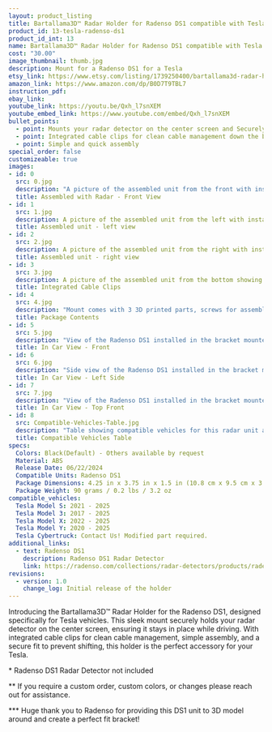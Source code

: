 ```yaml
---
layout: product_listing
title: Bartallama3D™ Radar Holder for Radenso DS1 compatible with Tesla Vehicles
product_id: 13-tesla-radenso-ds1
product_id_int: 13
name: Bartallama3D™ Radar Holder for Radenso DS1 compatible with Tesla Vehicles
cost: "30.00"
image_thumbnail: thumb.jpg
description: Mount for a Radenso DS1 for a Tesla
etsy_link: https://www.etsy.com/listing/1739250400/bartallama3d-radar-holder-for-radenso
amazon_link: https://www.amazon.com/dp/B0D7T9TBL7
instruction_pdf: 
ebay_link: 
youtube_link: https://youtu.be/Qxh_l7snXEM
youtube_embed_link: https://www.youtube.com/embed/Qxh_l7snXEM
bullet_points:
  - point: Mounts your radar detector on the center screen and Securely holds the radar detector
  - point: Integrated cable clips for clean cable management down the back of your screen
  - point: Simple and quick assembly
special_order: false
customizeable: true
images:
- id: 0
  src: 0.jpg
  description: "A picture of the assembled unit from the front with installed Radenso DS1 unit"
  title: Assembled with Radar - Front View
- id: 1
  src: 1.jpg
  description: A picture of the assembled unit from the left with installed Radenso DS1 unit
  title: Assembled unit - left view
- id: 2
  src: 2.jpg
  description: A picture of the assembled unit from the right with installed Radenso DS1 unit
  title: Assembled unit - right view
- id: 3
  src: 3.jpg
  description: A picture of the assembled unit from the bottom showing the integrated cable clips
  title: Integrated Cable Clips
- id: 4
  src: 4.jpg
  description: "Mount comes with 3 3D printed parts, screws for assembly, 2 hex wrenches and an alcohol cleaning pad"
  title: Package Contents
- id: 5
  src: 5.jpg
  description: "View of the Radenso DS1 installed in the bracket mounted in a Tesla"
  title: In Car View - Front
- id: 6
  src: 6.jpg
  description: "Side view of the Radenso DS1 installed in the bracket mounted in a Tesla"
  title: In Car View - Left Side
- id: 7
  src: 7.jpg
  description: "View of the Radenso DS1 installed in the bracket mounted in a Tesla"
  title: In Car View - Top Front
- id: 8
  src: Compatible-Vehicles-Table.jpg
  description: "Table showing compatible vehicles for this radar unit and platform combination"
  title: Compatible Vehicles Table
specs:
  Colors: Black(Default) - Others available by request 
  Material: ABS
  Release Date: 06/22/2024
  Compatible Units: Radenso DS1
  Package Dimensions: 4.25 in x 3.75 in x 1.5 in (10.8 cm x 9.5 cm x 3.8cm) [HxWxD]
  Package Weight: 90 grams / 0.2 lbs / 3.2 oz
compatible_vehicles:
  Tesla Model S: 2021 - 2025
  Tesla Model 3: 2017 - 2025
  Tesla Model X: 2022 - 2025
  Tesla Model Y: 2020 - 2025
  Tesla Cybertruck: Contact Us! Modified part required.
additional_links:
  - text: Radenso DS1
    description: Radenso DS1 Radar Detector
    link: https://radenso.com/collections/radar-detectors/products/radenso-ds1
revisions:
  - version: 1.0
    change_log: Initial release of the holder
---
```


Introducing the Bartallama3D™ Radar Holder for the Radenso DS1, designed specifically for Tesla vehicles. This sleek mount securely holds your radar detector on the center screen, ensuring it stays in place while driving. With integrated cable clips for clean cable management, simple assembly, and a secure fit to prevent shifting, this holder is the perfect accessory for your Tesla.


\* Radenso DS1 Radar Detector not included

\*\* If you require a custom order, custom colors, or changes please reach out for assistance.

\*\*\* Huge thank you to Radenso for providing this DS1 unit to 3D model around and create a perfect fit bracket!